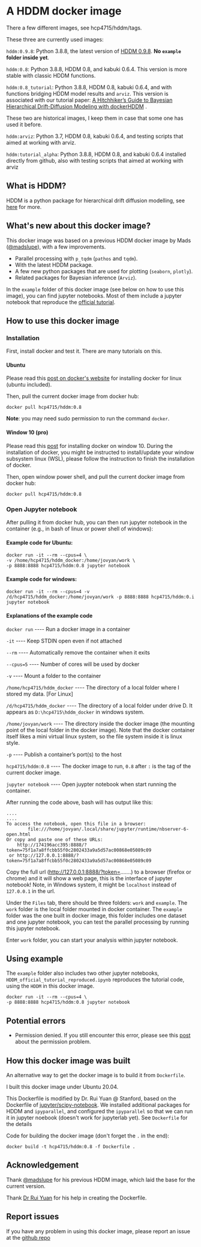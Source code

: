 # A HDDM docker image
There a few different images, see hcp4715/hddm/tags.

These three are currently used images:

`hddm:0.9.8`: Python 3.8.8, the latest version of [HDDM 0.9.8](https://hddm.readthedocs.io/en/latest/index.html). **No `example` folder inside yet**.

`hddm:0.8`: Python 3.8.8, HDDM 0.8, and kabuki 0.6.4. This version is more stable with classic HDDM functions.

`hddm:0.8_tutorial`: Python 3.8.8, HDDM 0.8, kabuki 0.6.4, and with functions bridging HDDM model results and `arviz`. This version is associated with our tutorial paper: [A Hitchhiker’s Guide to Bayesian Hierarchical Drift-Diffusion Modeling with dockerHDDM](https://psyarxiv.com/6uzga/) .

These two are historical images, I keep them in case that some one has used it before.

`hddm:arviz`: Python 3.7, HDDM 0.8, kabuki 0.6.4, and testing scripts that aimed at working with arviz.

`hddm:tutorial_alpha`: Python 3.8.8, HDDM 0.8, and kabuki 0.6.4 installed directly from github, also with testing scripts that aimed at working with arviz

## What is HDDM? 
HDDM is a python package for hierarchical drift diffusion modelling, see [here](https://hddm.readthedocs.io/en/latest/index.html) for more.

## What's new about this docker image?
This docker image was based on a previous HDDM docker image by Mads ([@madslupe](https://hub.docker.com/r/madslupe/hddm)), with a few improvements. 
* Parallel processing with `p_tqdm` (`pathos` and `tqdm`). 
* With the latest HDDM package.
* A few new python packages that are used for plotting (`seaborn`, `plotly`).
* Related packages for Bayesian inference (`Arviz`).

In the `example` folder of this docker image (see below on how to use this image), you can find jupyter notebooks. Most of them include a jupyter notebook that reproduce the [official tutorial](http://ski.clps.brown.edu/hddm_docs/tutorial.html).

## How to use this docker image
### Installation
First, install docker and test it. There are many tutorials on this.

#### Ubuntu
Please read this [post on docker's website](https://docs.docker.com/engine/install/ubuntu/) for installing docker for linux (ubuntu included).

Then, pull the current docker image from docker hub:

```
docker pull hcp4715/hddm:0.8
```

**Note**: you may need sudo permission to run the command `docker`.

#### Window 10 (pro)
Please read this [post](https://docs.docker.com/docker-for-windows/install/) for installing docker on window 10. During the installation of docker, you might be instructed to install/update your window subsystem linux (WSL), please follow the instruction to finish the installation of docker.

Then, open window power shell, and pull the current docker image from docker hub:

```
docker pull hcp4715/hddm:0.8
```

### Open Jupyter notebook

After pulling it from docker hub, you can then run jupyter notebook in the container (e.g., in bash of linux or power shell of windows):

#### Example code for Ubuntu:
```
docker run -it --rm --cpus=4 \
-v /home/hcp4715/hddm_docker:/home/jovyan/work \
-p 8888:8888 hcp4715/hddm:0.8 jupyter notebook
```

#### Example code for windows:

```
docker run -it --rm --cpus=4 -v /d/hcp4715/hddm_docker:/home/jovyan/work -p 8888:8888 hcp4715/hddm:0.i jupyter notebook  
```

#### Explanations of the example code

`docker run` ---- Run a docker image in a container

`-it` ---- Keep STDIN open even if not attached

`--rm` ---- Automatically remove the container when it exits

`--cpus=5` ---- Number of cores will be used by docker

`-v` ---- Mount a folder to the container

`/home/hcp4715/hddm_docker` ---- The directory of a local folder where I stored my data. [For Linux]

`/d/hcp4715/hddm_docker` ---- The directory of a local folder under drive D. It appears as `D:\hcp4715\hddm_docker` in windows system.

`/home/jovyan/work` ---- The directory inside the docker image (the mounting point of the local folder in the docker image). Note that the docker container itself likes a mini virtual linux system, so the file system inside it is linux style. 

`-p` ---- Publish a container’s port(s) to the host

`hcp4715/hddm:0.8` ---- The docker image to run, `0.8` after `:` is the tag of the current docker image.

`jupyter notebook` ---- Open juypter notebook when start running the container.

After running the code above, bash will has output like this:

```
....
....
To access the notebook, open this file in a browser:
        file:///home/jovyan/.local/share/jupyter/runtime/nbserver-6-open.html
Or copy and paste one of these URLs:
    http://174196acc395:8888/?token=75f1a7a8ffcbb55f0c2802433a9a5d57ac00868e05089c09
 or http://127.0.0.1:8888/?token=75f1a7a8ffcbb55f0c2802433a9a5d57ac00868e05089c09
```

Copy the full url (http://127.0.0.1:8888/?token=.......) to a browser (firefox or chrome) and it will show a web page, this is the interface of jupyter notebook! Note, in Windows system, it might be `localhost` instead of `127.0.0.1` in the url.

Under the `Files` tab, there should be three folders: `work` and `example`. The `work` folder is the local folder mounted in docker container. The `example` folder was the one built in docker image, this folder includes one dataset and one jupyter notebook, you can test the parallel processing by running this jupyter notebook.

Enter `work` folder, you can start your analysis within jupyter notebook.

## Using example
The `example` folder also includes two other jupyter notebooks, `HDDM_official_tutorial_reproduced.ipynb` reproduces the tutorial code, using the `HDDM` in this docker image. 

```
docker run -it --rm --cpus=4 \
-p 8888:8888 hcp4715/hddm:0.8 jupyter notebook
```

## Potential errors
* Permission denied. If you still encounter this error, please see this [post](https://groups.google.com/forum/#!topic/hddm-users/Qh-aOC0N6cU) about the permission problem. 

## How this docker image was built
An alternative way to get the docker image is to build it from `Dockerfile`.

I built this docker image under Ubuntu 20.04. 

This Dockerfile is modified by Dr. Rui Yuan @ Stanford, based on the Dockerfile of [jupyter/scipy-notebook](https://hub.docker.com/r/jupyter/scipy-notebook/dockerfile). We installed additional packages for HDDM and `ipyparallel`, and configured the `ipyparallel` so that we can run it in jupyter noebook (doesn't work for jupyterlab yet). See `Dockerfile` for the details

Code for building the docker image (don't forget the `.` in the end):

```
docker build -t hcp4715/hddm:0.8 -f Dockerfile .
```

## Acknowledgement
Thank [@madslupe](https://github.com/madslupe) for his previous HDDM image, which laid the base for the current version.

Thank [Dr Rui Yuan](https://scholar.google.com/citations?user=h8_wSLkAAAAJ&hl=en) for his help in creating the Dockerfile.

## Report issues
If you have any problem in using this docker image, please report an issue at the [github repo](https://github.com/hcp4715/hddm_docker/issues) 